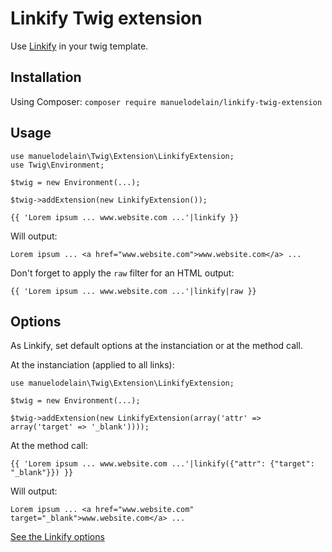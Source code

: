 # Linkify Twig extension

Use [Linkify](https://github.com/misd-service-development/php-linkify) in your twig template.

## Installation

Using Composer:
```composer require manuelodelain/linkify-twig-extension```

## Usage

```
use manuelodelain\Twig\Extension\LinkifyExtension;
use Twig\Environment;

$twig = new Environment(...);

$twig->addExtension(new LinkifyExtension());
```

```
{{ 'Lorem ipsum ... www.website.com ...'|linkify }}
```

Will output:
```
Lorem ipsum ... <a href="www.website.com">www.website.com</a> ...
```

Don't forget to apply the `raw` filter for an HTML output:
```
{{ 'Lorem ipsum ... www.website.com ...'|linkify|raw }}
```

## Options

As Linkify, set default options at the instanciation or at the method call.

At the instanciation (applied to all links):
```
use manuelodelain\Twig\Extension\LinkifyExtension;

$twig = new Environment(...);

$twig->addExtension(new LinkifyExtension(array('attr' => array('target' => '_blank'))));
```

At the method call:
```
{{ 'Lorem ipsum ... www.website.com ...'|linkify({"attr": {"target": "_blank"}}) }}
```

Will output:
```
Lorem ipsum ... <a href="www.website.com" target="_blank">www.website.com</a> ...
```

[See the Linkify options](https://github.com/misd-service-development/php-linkify#options)





